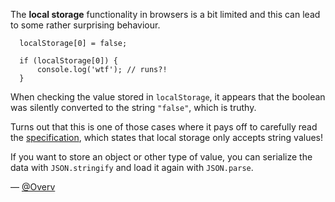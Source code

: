 The **local storage** functionality in browsers is a bit limited and this can
lead to some rather surprising behaviour.

```
  localStorage[0] = false;

  if (localStorage[0]) {
      console.log('wtf'); // runs?!
  }
```

When checking the value stored in `localStorage`, it appears that the boolean
was silently converted to the string `"false"`, which is truthy.

Turns out that this is one of those cases where it pays off to carefully read
the [specification](http://dev.w3.org/html5/webstorage/#storage-0), which states
that local storage only accepts string values!

If you want to store an object or other type of value, you can serialize the
data with `JSON.stringify` and load it again with `JSON.parse`.

— [@Overv](http://while.io)

